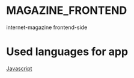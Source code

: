 # MAGAZINE_FRONTEND
internet-magazine frontend-side

# Used languages for app
<a href="https://www.flaticon.com/free-icon/js_5968292" style="width: 100px"/> <p>Javascript</p>
